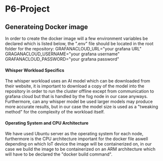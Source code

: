 # P6-Project

## Generateing Docker image
In order to create the docker image will a few environment variables be declared which is listed below, the ".env" file should be located in the root folder for the repository:
GRAFANACLOUD_URL="your grafana URL" <br />
GRAGANACLOUD_USERNAME="your grafana username" <br />
GRAFANACLOUD_PASSWORD="your grafana password" <br />

#### Whisper Workload Specifics
The whisper workload uses an AI model which can be downloaded from their website, it is important to download a copy of the model into the repository in order to run the cluster offline except from communication to grafana cloud but that is handled by the fog node in our case anyways. Furthermore, can any whisper model be used larger models may produce more accurate results, but in our case the model size is used as a "tweaking method" for the complexity of the workload itself.

#### Operating System and CPU Architecture
We have used Ubuntu server as the operating system for each node, furthermore is the CPU architecture important for the docker file aswell depending on which IoT device the image will be containerized on, in our case we build the image to be containerized on an ARM architecture which will have to be declared the "docker build command". 
